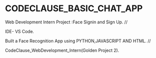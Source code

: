 # CODECLAUSE_BASIC_CHAT_APP
Web Development Intern
Project :Face Signin and Sign Up. //

IDE- VS Code.

Built a Face Recognition App using PYTHON,JAVASCRIPT AND HTML. //

CodeClause_WebDevelopment_Intern(Golden Project 2).
